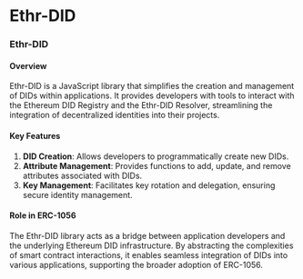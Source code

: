 # Ethr-DID


### Ethr-DID

#### Overview
Ethr-DID is a JavaScript library that simplifies the creation and management of DIDs within applications. It provides developers with tools to interact with the Ethereum DID Registry and the Ethr-DID Resolver, streamlining the integration of decentralized identities into their projects.

#### Key Features
1. **DID Creation**: Allows developers to programmatically create new DIDs.
2. **Attribute Management**: Provides functions to add, update, and remove attributes associated with DIDs.
3. **Key Management**: Facilitates key rotation and delegation, ensuring secure identity management.

#### Role in ERC-1056
The Ethr-DID library acts as a bridge between application developers and the underlying Ethereum DID infrastructure. By abstracting the complexities of smart contract interactions, it enables seamless integration of DIDs into various applications, supporting the broader adoption of ERC-1056.

